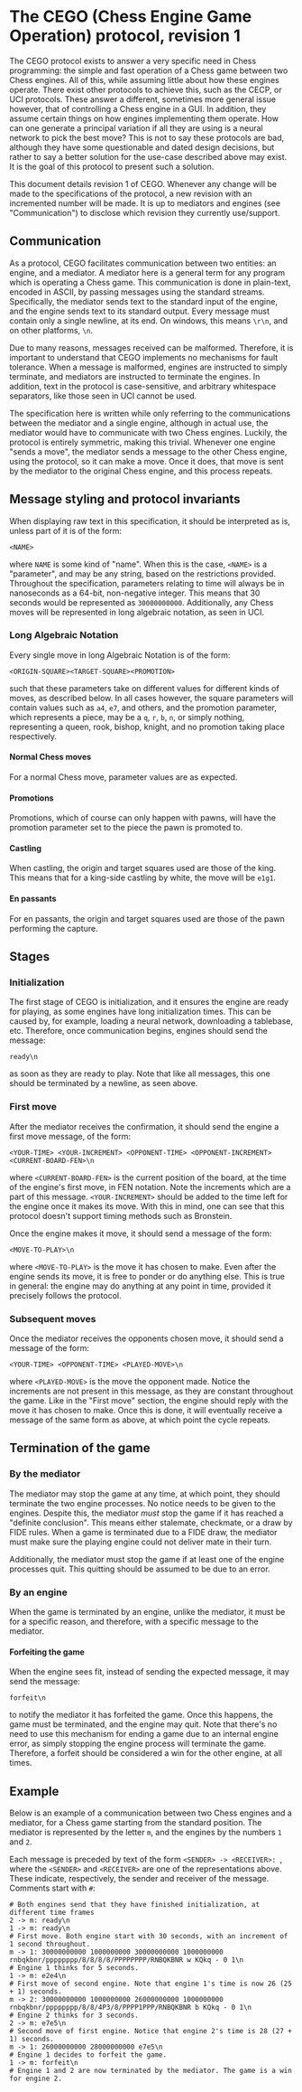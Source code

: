 # The CEGO (Chess Engine Game Operation) protocol, revision 1

The CEGO protocol exists to answer a very specific need in Chess programming: the simple and fast operation of a Chess game between two Chess engines. All of this, while assuming little about how these engines operate. There exist other protocols to achieve this, such as the CECP, or UCI protocols. These answer a different, sometimes more general issue however, that of controlling a Chess engine in a GUI. In addition, they assume certain things on how engines implementing them operate. How can one generate a principal variation if all they are using is a neural network to pick the best move? This is not to say these protocols are bad, although they have some questionable and dated design decisions, but rather to say a better solution for the use-case described above may exist. It is the goal of this protocol to present such a solution.

This document details revision 1 of CEGO. Whenever any change will be made to the specifications of the protocol, a new revision with an incremented number will be made. It is up to mediators and engines (see "Communication") to disclose which revision they currently use/support.

## Communication

As a protocol, CEGO facilitates communication between two entities: an engine, and a mediator. A mediator here is a general term for any program which is operating a Chess game. This communication is done in plain-text, encoded in ASCII, by passing messages using the standard streams. Specifically, the mediator sends text to the standard input of the engine, and the engine sends text to its standard output. Every message must contain only a single newline, at its end. On windows, this means `\r\n`, and on other platforms, `\n`.

Due to many reasons, messages received can be malformed. Therefore, it is important to understand that CEGO implements no mechanisms for fault tolerance. When a message is malformed, engines are instructed to simply terminate, and mediators are instructed to terminate the engines. In addition, text in the protocol is case-sensitive, and arbitrary whitespace separators, like those seen in UCI cannot be used.

The specification here is written while only referring to the communications between the mediator and a single engine, although in actual use, the mediator would have to communicate with two Chess engines. Luckily, the protocol is entirely symmetric, making this trivial. Whenever one engine "sends a move", the mediator sends a message to the other Chess engine, using the protocol, so it can make a move. Once it does, that move is sent by the mediator to the original Chess engine, and this process repeats.

## Message styling and protocol invariants

When displaying raw text in this specification, it should be interpreted as is, unless part of it is of the form:
```
<NAME>
```
where `NAME` is some kind of "name". When this is the case, `<NAME>` is a "parameter", and may be any string, based on the restrictions provided. Throughout the specification, parameters relating to time will always be in nanoseconds as a 64-bit, non-negative integer. This means that 30 seconds would be represented as `30000000000`. Additionally, any Chess moves will be represented in long algebraic notation, as seen in UCI.

### Long Algebraic Notation

Every single move in long Algebraic Notation is of the form:
```
<ORIGIN-SQUARE><TARGET-SQUARE><PROMOTION>
```

such that these parameters take on different values for different kinds of moves, as described below. In all cases however, the square parameters will contain values such as `a4`, `e7`, and others, and the promotion parameter, which represents a piece, may be a `q`, `r`, `b`, `n`, or simply nothing, representing a queen, rook, bishop, knight, and no promotion taking place respectively.

#### Normal Chess moves

For a normal Chess move, parameter values are as expected.
#### Promotions

Promotions, which of course can only happen with pawns, will have the promotion parameter set to the piece the pawn is promoted to.

#### Castling

When castling, the origin and target squares used are those of the king. This means that for a king-side castling by white, the move will be `e1g1`.

#### En passants

For en passants, the origin and target squares used are those of the pawn performing the capture.

## Stages

### Initialization

The first stage of CEGO is initialization, and it ensures the engine are ready for playing, as some engines have long initialization times. This can be caused by, for example, loading a neural network, downloading a tablebase, etc. Therefore, once communication begins, engines should send the message:

```
ready\n
```

as soon as they are ready to play. Note that like all messages, this one should be terminated by a newline, as seen above.

### First move

After the mediator receives the confirmation, it should send the engine a first move message, of the form:

```
<YOUR-TIME> <YOUR-INCREMENT> <OPPONENT-TIME> <OPPONENT-INCREMENT> <CURRENT-BOARD-FEN>\n
```

where `<CURRENT-BOARD-FEN>` is the current position of the board, at the time of the engine's first move, in FEN notation. Note the increments which are a part of this message. `<YOUR-INCREMENT>` should be added to the time left for the engine once it makes its move. With this in mind, one can see that this protocol doesn't support timing methods such as Bronstein.

Once the engine makes it move, it should send a message of the form:

```
<MOVE-TO-PLAY>\n
```

where `<MOVE-TO-PLAY>` is the move it has chosen to make. Even after the engine sends its move, it is free to ponder or do anything else. This is true in general: the engine may do anything at any point in time, provided it precisely follows the protocol.

### Subsequent moves

Once the mediator receives the opponents chosen move, it should send a message of the form:

```
<YOUR-TIME> <OPPONENT-TIME> <PLAYED-MOVE>\n
```

where `<PLAYED-MOVE>` is the move the opponent made. Notice the increments are not present in this message, as they are constant throughout the game. Like in the "First move" section, the engine should reply with the move it has chosen to make. Once this is done, it will eventually receive a message of the same form as above, at which point the cycle repeats.

## Termination of the game

### By the mediator
The mediator may stop the game at any time, at which point, they should terminate the two engine processes. No notice needs to be given to the engines. Despite this, the mediator *must* stop the game if it has reached a "definite conclusion". This means either stalemate, checkmate, or a draw by FIDE rules. When a game is terminated due to a FIDE draw, the mediator must make sure the playing engine could not deliver mate in their turn.

Additionally, the mediator must stop the game if at least one of the engine processes quit. This quitting should be assumed to be due to an error.

### By an engine

When the game is terminated by an engine, unlike the mediator, it must be for a specific reason, and therefore, with a specific message to the mediator.

#### Forfeiting the game

When the engine sees fit, instead of sending the expected message, it may send the message:
```
forfeit\n
```
to notify the mediator it has forfeited the game. Once this happens, the game must be terminated, and the engine may quit. Note that there's no need to use this mechanism for ending a game due to an internal engine error, as simply stopping the engine process will terminate the game. Therefore, a forfeit should be considered a win for the other engine, at all times.

## Example

Below is an example of a communication between two Chess engines and a mediator, for a Chess game starting from the standard position. The mediator is represented by the letter `m`, and the engines by the numbers `1` and `2`.

Each message is preceded by text of the form `<SENDER> -> <RECEIVER>: `, where the `<SENDER>` and `<RECEIVER>` are one of the representations above. These indicate, respectively, the sender and receiver of the message. Comments start with `#`:

```
# Both engines send that they have finished initialization, at different time frames
2 -> m: ready\n
1 -> m: ready\n
# First move. Both engine start with 30 seconds, with an increment of 1 second throughout.
m -> 1: 30000000000 1000000000 30000000000 1000000000 rnbqkbnr/pppppppp/8/8/8/8/PPPPPPPP/RNBQKBNR w KQkq - 0 1\n
# Engine 1 thinks for 5 seconds.
1 -> m: e2e4\n
# First move of second engine. Note that engine 1's time is now 26 (25 + 1) seconds.
m -> 2: 30000000000 1000000000 26000000000 1000000000 rnbqkbnr/pppppppp/8/8/4P3/8/PPPP1PPP/RNBQKBNR b KQkq - 0 1\n
# Engine 2 thinks for 3 seconds.
2 -> m: e7e5\n
# Second move of first engine. Notice that engine 2's time is 28 (27 + 1) seconds.
m -> 1: 26000000000 28000000000 e7e5\n
# Engine 1 decides to forfeit the game.
1 -> m: forfeit\n
# Engine 1 and 2 are now terminated by the mediator. The game is a win for engine 2.
```

